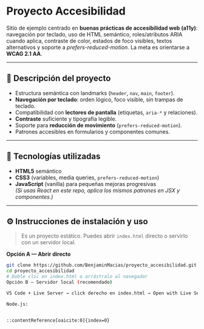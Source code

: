 # Proyecto Accesibilidad

Sitio de ejemplo centrado en **buenas prácticas de accesibilidad web (a11y)**: navegación por teclado, uso de HTML semántico, roles/atributos ARIA cuando aplica, contraste de color, estados de foco visibles, textos alternativos y soporte a *prefers-reduced-motion*. La meta es orientarse a **WCAG 2.1 AA**.

---

## 🧠 Descripción del proyecto

- Estructura semántica con landmarks (`header`, `nav`, `main`, `footer`).
- **Navegación por teclado**: orden lógico, foco visible, sin trampas de teclado.
- Compatibilidad con **lectores de pantalla** (etiquetas, `aria-*` y relaciones).
- **Contraste** suficiente y tipografía legible.
- Soporte para **reducción de movimiento** (`prefers-reduced-motion`).
- Patrones accesibles en formularios y componentes comunes.

---

## 🧰 Tecnologías utilizadas

- **HTML5** semántico
- **CSS3** (variables, media queries, `prefers-reduced-motion`)
- **JavaScript** (vanilla) para pequeñas mejoras progresivas  
  *(Si usas React en este repo, aplica los mismos patrones en JSX y componentes.)*

---

## ⚙️ Instrucciones de instalación y uso

> Es un proyecto estático. Puedes abrir `index.html` directo o servirlo con un servidor local.

**Opción A — Abrir directo**
```bash
git clone https://github.com/BenjaminMacias/proyecto_accesibilidad.git
cd proyecto_accesibilidad
# Doble clic en index.html o arrástralo al navegador
Opción B — Servidor local (recomendado)

VS Code + Live Server → click derecho en index.html → Open with Live Server.

Node.js:


::contentReference[oaicite:0]{index=0}
